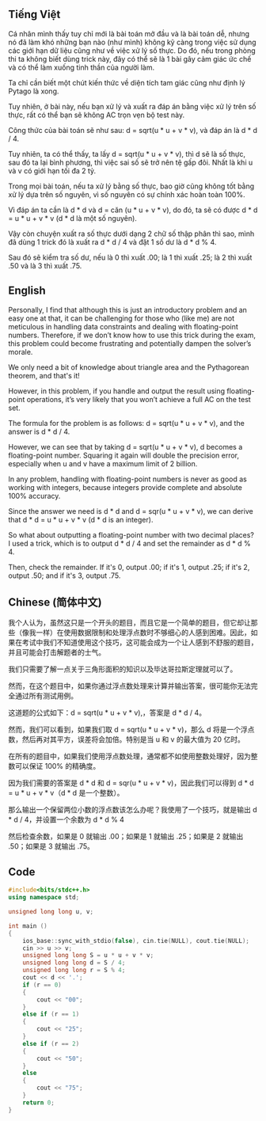 ## Tiếng Việt
Cá nhân mình thấy tuy chỉ mới là bài toán mở đầu và là bài toán dễ, nhưng nó đã làm khó những bạn nào (như mình) không kỹ càng trong việc sử dụng các giới hạn dữ liệu cũng như về việc xử lý số thực. Do đó, nếu trong phòng thi ta không biết dùng trick này, đây có thể sẽ là 1 bài gây cảm giác ức chế và có thể làm xuống tinh thần của người làm. 

Ta chỉ cần biết một chút kiến thức về diện tích tam giác cũng như định lý Pytago là xong. 

Tuy nhiên, ở bài này, nếu bạn xử lý và xuất ra đáp án bằng việc xử lý trên số thực, rất có thể bạn sẽ không AC trọn vẹn bộ test này. 

Công thức của bài toán sẽ như sau: d = sqrt(u * u + v * v), và đáp án là d * d / 4.

Tuy nhiên, ta có thể thấy, ta lấy d = sqrt(u * u + v * v), thì d sẽ là số thực, sau đó ta lại bình phương, thì việc sai số sẽ trở nên tệ gấp đôi. Nhất là khi u và v có giới hạn tối đa 2 tỷ.

Trong mọi bài toán, nếu ta xử lý bằng số thực, bao giờ cũng không tốt bằng xử lý dựa trên số nguyên, vì số nguyên có sự chính xác hoàn toàn 100%.

Vì đáp án ta cần là d * d và d = căn (u * u + v * v), do đó, ta sẽ có được d * d = u * u + v * v (d * d là một số nguyên).

Vậy còn chuyện xuất ra số thực dưới dạng 2 chữ số thập phân thì sao, mình đã dùng 1 trick đó là xuất ra d * d / 4 và đặt 1 số dư là d * d % 4.

Sau đó sẽ kiểm tra số dư, nếu là 0 thì xuất .00; là 1 thì xuất .25; là 2 thì xuất .50 và là 3 thì xuất .75.


## English
Personally, I find that although this is just an introductory problem and an easy one at that, it can be challenging for those who (like me) are not meticulous in handling data constraints and dealing with floating-point numbers. Therefore, if we don’t know how to use this trick during the exam, this problem could become frustrating and potentially dampen the solver’s morale.

We only need a bit of knowledge about triangle area and the Pythagorean theorem, and that's it!

However, in this problem, if you handle and output the result using floating-point operations, it’s very likely that you won’t achieve a full AC on the test set.

The formula for the problem is as follows: d = sqrt(u * u + v * v), and the answer is d * d / 4.

However, we can see that by taking d = sqrt(u * u + v * v), d becomes a floating-point number. Squaring it again will double the precision error, especially when u and v have a maximum limit of 2 billion.

In any problem, handling with floating-point numbers is never as good as working with integers, because integers provide complete and absolute 100% accuracy.

Since the answer we need is d * d and d = sqr(u * u + v * v), we can derive that d * d = u * u + v * v (d * d is an integer).

So what about outputting a floating-point number with two decimal places? I used a trick, which is to output d * d / 4 and set the remainder as d * d % 4.

Then, check the remainder. If it's 0, output .00; if it's 1, output .25; if it's 2, output .50; and if it's 3, output .75.

## Chinese (简体中文)

我个人认为，虽然这只是一个开头的题目，而且它是一个简单的题目，但它却让那些（像我一样）在使用数据限制和处理浮点数时不够细心的人感到困难。因此，如果在考试中我们不知道使用这个技巧，这可能会成为一个让人感到不舒服的题目，并且可能会打击解题者的士气。

我们只需要了解一点关于三角形面积的知识以及毕达哥拉斯定理就可以了。

然而，在这个题目中，如果你通过浮点数处理来计算并输出答案，很可能你无法完全通过所有测试用例。

这道题的公式如下：d = sqrt(u * u + v * v),，答案是 d * d / 4。

然而，我们可以看到，如果我们取 d = sqrt(u * u + v * v)，那么 d 将是一个浮点数，然后再对其平方，误差将会加倍。特别是当 u 和 v 的最大值为 20 亿时。

在所有的题目中，如果我们使用浮点数处理，通常都不如使用整数处理好，因为整数可以保证 100% 的精确度。

因为我们需要的答案是 d * d 和 d = sqr(u * u + v * v)，因此我们可以得到 d * d = u * u + v * v（d * d 是一个整数）。

那么输出一个保留两位小数的浮点数该怎么办呢？我使用了一个技巧，就是输出 d * d / 4，并设置一个余数为 d * d % 4

然后检查余数，如果是 0 就输出 .00；如果是 1 就输出 .25；如果是 2 就输出 .50；如果是 3 就输出 .75。

## Code

```cpp
#include<bits/stdc++.h>
using namespace std;

unsigned long long u, v;

int main ()
{
    ios_base::sync_with_stdio(false), cin.tie(NULL), cout.tie(NULL);
    cin >> u >> v;
    unsigned long long S = u * u + v * v;
    unsigned long long d = S / 4;
    unsigned long long r = S % 4;
    cout << d << '.';
    if (r == 0)
    {
        cout << "00";
    }
    else if (r == 1)
    {
        cout << "25";
    }
    else if (r == 2)
    {
        cout << "50";
    }
    else
    {
        cout << "75";
    }
    return 0;
}
```
